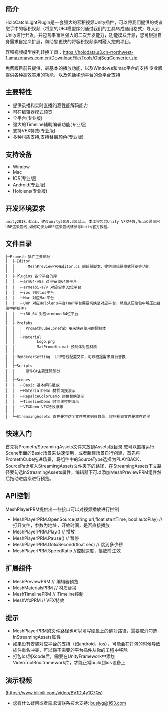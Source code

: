 ## 简介
  HoloCatchLightPlugin是一套强大的容积视频Unity插件，可以将我们提供的或者您手中的容积视频（将您的OBJ模型序列通过我们的工具转成通用格式）导入到Unity进行开发，并包含丰富且强大的二次开发能力，功能模块开源，您可根据自身需求自定义扩展，帮助您更快的将容积视频素材融入您的项目。

  容积视频模型序列转换工具：https://holodata.s3.cn-northwest-1.amazonaws.com.cn/DownloadFile/Tools/ObjSeqConverter.zip

  免费版目前只提供，最基本的播放功能，以及Windows和mac平台的支持
  专业版提供各种高效实用的功能，以及包括移动平台的全平台支持

## 主要特性

* 提供录播和实时直播的高性能解码能力
* 可在编辑器模式预览
* 全平台(专业版)
* 强大的Timeline辅助编辑功能(专业版)
* 支持VFX特效(专业版)
* 多种材质支持,支持替换颜色(专业版)

## 支持设备

* Window
* Mac
* IOS(专业版)
* Android(专业版)
* Hololens(专业版)

## 开发环境要求
    unity2018.4以上，建议unity2019.3及以上，本工程包含Unity VFX特效,所以必须采用URP渲染管线,如何切换为URP渲染管线请参考Unity官方教程。

## 文件目录
    ├─Prometh 插件主要部分
    │  ├─Editor
    │  │      MeshPreviewPRMEditor.cs 编辑器脚本，提供编辑器模式预览等功能
    │  │
    │  ├─Plugins 各个平台的库
    │  │  ├─arm64-v8a 对应安卓64位平台
    │  │  ├─armeabi-a7v 对应安卓32位平台
    │  │  ├─ios 对应ios平台
    │  │  ├─Mac 对应Mac平台
    │  │  ├─UWP 对应Hololens平台(UWP平台需要切换至对应平台，然后从压缩包中解压出目录中的插件)
    │  │  └─x86_64 对应windows64位平台
    │  │
    │  ├─Prefabs
    │  │  │  PromethCube.prefab 用来快速使用的预制体
    │  │  │
    │  │  └─Material
    │  │          Logo.png
    │  │          MatPrometh.mat 预制体对应材质
    │  │
    │  ├─RendererSetting  URP管线配置文件，可以根据需求自行替换
    │  │
    │  ├─Scripts
    │  │     插件C#主要逻辑部分
    │  │     
    │  ├─Scenes
    │  │  ├─Basic 基本解码播放
    │  │  ├─MaterialDemo 材质切换演示
    │  │  ├─RepalceColorDemo 颜色替换演示
    │  │  ├─TimelineDemo 时间线控制演示
    │  │  └─VFXDemo VFX特效演示
    │  │
    │  └─StreamingAssets 首先要将这个文件夹移到根目录，容积视频文件要放在这里

## 快速入门
首先将Prometh/StreamingAssets文件夹放到Assets根目录
您可以直接运行Scene里面的Basic场景来快速使用，或者新建场景自行创建，首先将PromethCube拖进场景，将组件中的SourceType选择为PLAYBACK，SourcePath填入StreamingAssets文件夹下的路径，在StreamingAssets下文路径要勾选InStreamingAssets属性，编辑器下可以添加MeshPreviewPRM组件然后拖动进度条进行预览。

## API控制
MeshPlayerPRM提供出一些接口可以对视频播放进行控制
* MeshPlayerPRM.OpenSource(string url,float startTime, bool autoPlay) // 打开文件，参数为地址，开始时间，是否直接播放
* MeshPlayerPRM.Play()  // 播放
* MeshPlayerPRM.Pause()  // 暂停
* MeshPlayerPRM.GotoSecond(float sec)  // 跳到多少秒
* MeshPlayerPRM.SpeedRatio //控制速度，播放前生效

## 扩展组件
* MeshPreviewPRM  // 编辑器预览
* MeshMaterialsPRM  // 材质替换
* MeshTimelinePRM  // Timeline控制
* MeshVfxPRM  // VFX特效

## 提示 
* MeshPlayerPRM的文件路径也可以填写硬盘上的绝对路径，需要取消勾选InStreamingAssets属性
* 如果没有安装对应平台的支持（如android，ios），可能会在打包的时候导致插件重名冲突，可以将不需要的平台插件从你的工程中移除
* 打包Ios到Xcode后，需要在UnityFramework中添加VideoToolBox.framework库，才能正常build到ios设备上

## 演示视频
(https://www.bilibili.com/video/BV1Dt4y1C7Qs)

* 您有什么疑问或者需求请联系技术支持: busiyg@163.com
